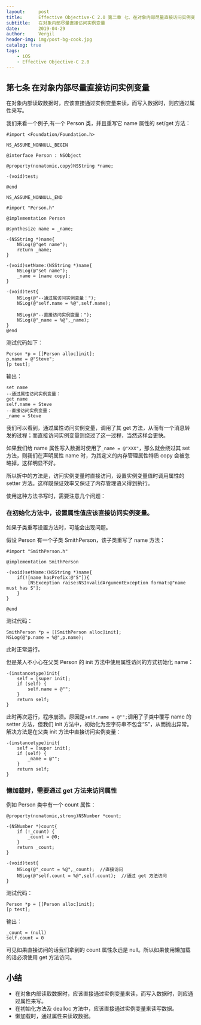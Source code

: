 ```yaml
---
layout:     post
title:      Effective Objective-C 2.0 第二章 七、在对象内部尽量直接访问实例变量
subtitle:   在对象内部尽量直接访问实例变量
date:       2019-04-29
author:     Vergil
header-img: img/post-bg-cook.jpg
catalog: true
tags:
    - iOS
    - Effective Objective-C 2.0
---
```


## 第七条 在对象内部尽量直接访问实例变量

在对象内部读取数据时，应该直接通过实例变量来读，而写入数据时，则应通过属性来写。

我们来看一个例子,有一个 Person 类，并且重写它 name 属性的 set/get 方法：

```
#import <Foundation/Foundation.h>

NS_ASSUME_NONNULL_BEGIN

@interface Person : NSObject

@property(nonatomic,copy)NSString *name;

-(void)test;

@end

NS_ASSUME_NONNULL_END
```

```
#import "Person.h"

@implementation Person

@synthesize name = _name;

-(NSString *)name{
    NSLog(@"get name");
    return _name;
}

-(void)setName:(NSString *)name{
    NSLog(@"set name");
    _name = [name copy];
}

-(void)test{
    NSLog(@"--通过属访问实例变量：");
    NSLog(@"self.name = %@",self.name);
    
    NSLog(@"--直接访问实例变量：");
    NSLog(@"_name = %@",_name);
}
@end
```

测试代码如下：

```
Person *p = [[Person alloc]init];
p.name = @"Steve";
[p test];
```

输出：

```
set name
--通过属性访问实例变量：
get name
self.name = Steve
--直接访问实例变量：
_name = Steve
```

我们可以看到，通过属性访问实例变量，调用了其 get 方法，从而有一个消息转发的过程；而直接访问实例变量则绕过了这一过程，当然这样会更快。

如果我们给 name 属性写入数据时使用了`_name = @"XXX"`，那么就会绕过其 set 方法，则我们在声明属性 name 时，为其定义的内存管理属性特质 copy 会被忽略掉，这样明显不好。

所以折中的方法是，访问实例变量时直接访问，设置实例变量值时调用属性的 setter 方法。这样既保证效率又保证了内存管理语义得到执行。

使用这种方法书写时，需要注意几个问题：

### 在初始化方法中，设置属性值应该直接访问实例变量。

如果子类重写设置方法时，可能会出现问题。

假设 Person 有一个子类 SmithPerson，该子类重写了 name 方法：

```
#import "SmithPerson.h"

@implementation SmithPerson

-(void)setName:(NSString *)name{
    if(![name hasPrefix:@"S"]){
        [NSException raise:NSInvalidArgumentException format:@"name must has S"];
    }
}

@end
```

测试代码：

```
SmithPerson *p = [[SmithPerson alloc]init];
NSLog(@"p.name = %@",p.name);
```

此时正常运行。

但是某人不小心在父类 Person 的 init 方法中使用属性访问的方式初始化 name：

```
-(instancetype)init{
    self = [super init];
    if (self) {
        self.name = @"";
    }
    return self;
}
```

此时再次运行，程序崩溃。原因是`self.name = @"";`调用了子类中覆写 name 的 setter 方法，但我们 init 方法中，初始化为空字符串不包含“S”，从而抛出异常。解决方法是在父类 init 方法中直接访问实例变量：

```
-(instancetype)init{
    self = [super init];
    if (self) {
        _name = @"";
    }
    return self;
}
```

### 懒加载时，需要通过 get 方法来访问属性

例如 Person 类中有一个 count 属性：

```
@property(nonatomic,strong)NSNumber *count;
```

```
-(NSNumber *)count{
    if (!_count) {
        _count = @0;
    }
    return _count;
}

-(void)test{
    NSLog(@"_count = %@",_count);  //直接访问
    NSLog(@"self.count = %@",self.count);  //通过 get 方法访问
}
```

测试代码：

```
Person *p = [[Person alloc]init];
[p test];
```

输出：

```
_count = (null)
self.count = 0
```

可见如果直接访问的话我们拿到的 count 属性永远是 null。所以如果使用懒加载的话必须使用 get 方法访问。

## 小结

- 在对象内部读取数据时，应该直接通过实例变量来读，而写入数据时，则应通过属性来写。
- 在初始化方法及 dealloc 方法中，应该直接通过实例变量来读写数据。
- 懒加载时，通过属性来读取数据。
